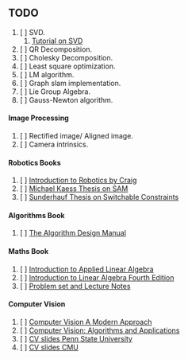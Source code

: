 ## TODO ##

1. [ ] SVD.
	1. [Tutorial on SVD](https://fenix.tecnico.ulisboa.pt/downloadFile/3779576344458/singular-value-decomposition-fast-track-tutorial.pdf)
2. [ ] QR Decomposition.
3. [ ] Cholesky Decomposition.
4. [ ] Least square optimization.
5. [ ] LM algorithm.
6. [ ] Graph slam implementation.
7. [ ] Lie Group Algebra.
8. [ ] Gauss-Newton algorithm.

#### Image Processing ####
1. [ ] Rectified image/ Aligned image.
2. [ ] Camera intrinsics.

#### Robotics Books ####
1. [ ] [Introduction to Robotics by Craig](http://www.mech.sharif.ir/c/document_library/get_file?uuid=5a4bb247-1430-4e46-942c-d692dead831f&groupId=14040)
2. [ ] [Michael Kaess Thesis on SAM](http://people.csail.mit.edu/kaess/pub/Kaess08thesis.pdf)
3. [ ] [Sunderhauf Thesis on Switchable Constraints](https://core.ac.uk/download/pdf/89299995.pdf)

#### Algorithms Book ####
1. [ ] [The Algorithm Design Manual](http://mimoza.marmara.edu.tr/~msakalli/cse706_12/SkienaTheAlgorithmDesignManual.pdf)

#### Maths Book ####
1. [ ] [Introduction to Applied Linear Algebra](http://vmls-book.stanford.edu/vmls.pdf)
2. [ ] [Introduction to Linear Algebra Fourth Edition](https://github.com/butterluo/btGitDoc/blob/master/algorithm/math/LinearAlgebra/Introduction%20to%20Linear%20Algebra%2C%204th%20edition--Gilbert%20Strang.pdf)
3. [ ] [Problem set and Lecture Notes](http://web.mit.edu/18.06/www/Fall17/)

#### Computer Vision ####
1. [ ] [Computer Vision A Modern Approach](http://cmuems.com/excap/readings/forsyth-ponce-computer-vision-a-modern-approach.pdf)
2. [ ] [Computer Vision: Algorithms and Applications](http://szeliski.org/Book/drafts/SzeliskiBook_20100903_draft.pdf)
3. [ ] [CV slides Penn State University](http://www.cse.psu.edu/~rtc12/CSE486/)
4. [ ] [CV slides CMU](http://www.cs.cmu.edu/~16385/s17/)